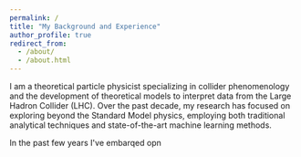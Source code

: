 ```yaml
---
permalink: /
title: "My Background and Experience"
author_profile: true
redirect_from: 
  - /about/
  - /about.html
---
```


I am a theoretical particle physicist specializing in collider phenomenology and the development of theoretical models to interpret data from the Large Hadron Collider (LHC). Over the past decade, my research has focused on exploring beyond the Standard Model physics, employing both traditional analytical techniques and state-of-the-art machine learning methods.

In the past few years I've embarqed opn

<!-- 
This is the front page of a website that is powered by the [Academic Pages template](https://github.com/academicpages/academicpages.github.io) and hosted on GitHub pages. 

A data-driven personal website
====== -->


